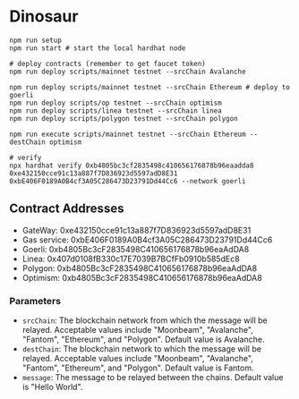 # Dinosaur

```shell
npm run setup
npm run start # start the local hardhat node

# deploy contracts (remember to get faucet token)
npm run deploy scripts/mainnet testnet --srcChain Avalanche

npm run deploy scripts/mainnet testnet --srcChain Ethereum # deploy to goerli
npm run deploy scripts/op testnet --srcChain optimism
npm run deploy scripts/linea testnet --srcChain linea
npm run deploy scripts/polygon testnet --srcChain polygon

npm run execute scripts/mainnet testnet --srcChain Ethereum --destChain optimism

# verify
npx hardhat verify 0xb4805bc3cf2835498c410656176878b96eaadda8 0xe432150cce91c13a887f7D836923d5597adD8E31 0xbE406F0189A0B4cf3A05C286473D23791Dd44Cc6 --network goerli
```

## Contract Addresses

- GateWay: 0xe432150cce91c13a887f7D836923d5597adD8E31
- Gas service: 0xbE406F0189A0B4cf3A05C286473D23791Dd44Cc6
- Goerli: 0xb4805Bc3cF2835498C410656176878b96eaAdDA8
- Linea: 0x407d0108fB330c17E7039B7BCfFb0910b585dEc8
- Polygon: 0xb4805Bc3cF2835498C410656176878b96eaAdDA8
- Optimism: 0xb4805Bc3cF2835498C410656176878b96eaAdDA8

### Parameters

- `srcChain`: The blockchain network from which the message will be relayed. Acceptable values include "Moonbeam", "Avalanche", "Fantom", "Ethereum", and "Polygon". Default value is Avalanche.
- `destChain`: The blockchain network to which the message will be relayed. Acceptable values include "Moonbeam", "Avalanche", "Fantom", "Ethereum", and "Polygon". Default value is Fantom.
- `message`: The message to be relayed between the chains. Default value is "Hello World".
